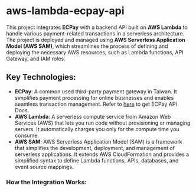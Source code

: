 # aws-lambda-ecpay-api

This project integrates **ECPay** with a backend API built on **AWS Lambda** to handle various payment-related transactions in a serverless architecture. The project is deployed and managed using **AWS Serverless Application Model (AWS SAM)**, which streamlines the process of defining and deploying the necessary AWS resources, such as Lambda functions, API Gateway, and IAM roles.

## Key Technologies:

- **ECPay**: A common used third-party payment gateway in Taiwan. It simplifies payment processing for online businesses and enables seamless transaction management. Refer to [here](https://developers.ecpay.com.tw/?page_id=26797) to get ECPay API Docs.
- **AWS Lambda**: A serverless compute service from Amazon Web Services (AWS) that lets you run code without provisioning or managing servers. It automatically charges you only for the compute time you consume.
- **AWS SAM**: AWS Serverless Application Model (SAM) is a framework that simplifies the development, deployment, and management of serverless applications. It extends AWS CloudFormation and provides a simplified syntax to define Lambda functions, APIs, databases, and event source mappings.

### How the Integration Works:
